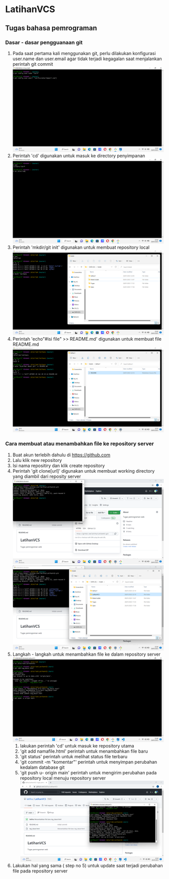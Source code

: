# LatihanVCS
## Tugas bahasa pemrograman

### Dasar - dasar pengguanaan git

1. Pada saat pertama kali menggunakan git, perlu dilakukan konfigurasi user.name dan user.email agar tidak terjadi kegagalan saat menjalankan perintah git commit
![konfigurasi](step/ss1.png)
2. Perintah 'cd' digunakan untuk masuk ke directory penyimpanan
![cd](step/ss2.png)
3. Perintah 'mkdir/git init' digunakan untuk membuat repository local
![mkdir](step/ss3.png)
4. Perintah 'echo"#isi file" >> README.md' digunakan untuk membuat file README.md
![echo](step/ss4.png)

### Cara membuat atau menambahkan file ke repository server

1. Buat akun terlebih dahulu di https://github.com
2. Lalu klik new repository
3. Isi nama repositiry dan klik create repository
4. Perintah 'git clone[url]' digunakan untuk membuat working directory yang diambil dari reposity server
![clone](step/ss5.png) ![output](step/ss6.png)
5. Langkah - langkah untuk menambahkan file ke dalam repository server ![repository_server](step/ss7.png)
    1. lakukan perintah 'cd' untuk masuk ke repository utama
    2. 'git add namafile.html' perintah untuk menambahkan file baru
    3. 'git status' perintah untuk melihat status file terbaru
    4. 'git commit -m "komentar"' perintah untuk menyimpan perubahan kedalam database git
    5. 'git push u- origin main' perintah untuk mengirim perubahan pada repository local menuju repository server ![output](step/ss8.png)
6. Lakukan hal yang sama ( step no 5) untuk update saat terjadi perubahan file pada repository server